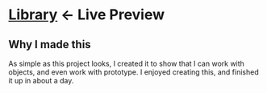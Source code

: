 # [Library](https://austintirrell.github.io/library) <- Live Preview

## Why I made this
As simple as this project looks, I created it to show that I can work with objects, and even work with prototype. I enjoyed creating this, and finished it up in about a day.
